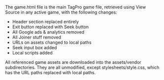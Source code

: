 The game.html file is the main TagPro game file, retrieved using View
Source in any active game, with the following changes:

* Header section replaced entirely
* Exit button replaced with Seek button
* All Google ads & analytics removed
* All Joiner stuff removed
* URLs on assets changed to local paths
* Seek input box added
* Local scripts added

All referenced game assets are downloaded into the assets/vendor
subdirectories. They are all unmodified, except stylesheets/style.css,
which has the URL paths replaced with local paths.